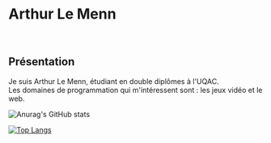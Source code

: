 <p align = "center">
    <h1> Arthur Le Menn </h1>
  <br>
  <h2> Présentation </h2>
  <p> Je suis Arthur Le Menn, étudiant en double diplômes à l'UQAC. <br>
  Les domaines de programmation qui m'intéressent sont : les jeux vidéo et le web. </p>
</p>



![Anurag's GitHub stats](https://github-readme-stats.vercel.app/api?username=Arthur-Le-M&show_icons=true&theme=radical)

[![Top Langs](https://github-readme-stats.vercel.app/api/top-langs/?username=Arthur-Le-M)](https://github.com/anuraghazra/github-readme-stats)
